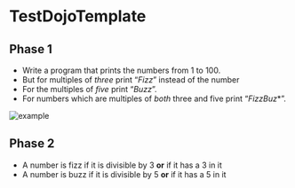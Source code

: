 # TestDojoTemplate
## Phase 1
- Write a program that prints the numbers from 1 to 100. 
- But for multiples of *three* print “*Fizz*” instead of the number 
- For the multiples of *five* print “*Buzz*”. 
- For numbers which are multiples of *both* three and five print “*FizzBuz**”.

![example](https://i.stack.imgur.com/0rylG.png)

## Phase 2
- A number is fizz if it is divisible by 3 **or** if it has a 3 in it
- A number is buzz if it is divisible by 5 **or** if it has a 5 in it

